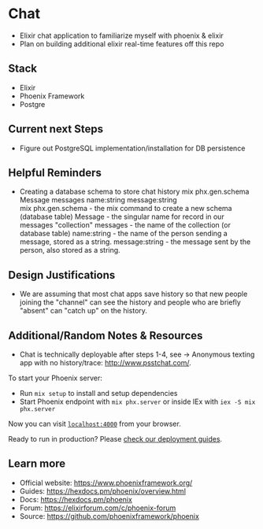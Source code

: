 # Chat
 * Elixir chat application to familiarize myself with phoenix & elixir
 * Plan on building additional elixir real-time features off this repo

## Stack
  * Elixir
  * Phoenix Framework
  * Postgre

## Current next Steps
  * Figure out PostgreSQL implementation/installation for DB persistence

## Helpful Reminders
  * Creating a database schema to store chat history
    mix phx.gen.schema Message messages name:string message:string
    <br/>
    mix phx.gen.schema - the mix command to create a new schema (database table)
    Message - the singular name for record in our messages "collection"
    messages - the name of the collection (or database table)
    name:string - the name of the person sending a message, stored as a string.
    message:string - the message sent by the person, also stored as a string.

## Design Justifications
  * We are assuming that most chat apps save history so that new people joining the "channel" can see the history and people who are briefly "absent" can "catch up" on the history.

## Additional/Random Notes & Resources
  * Chat is technically deployable after steps 1-4,
    see -> Anonymous texting app with no history/trace: http://www.psstchat.com/.


To start your Phoenix server:

  * Run `mix setup` to install and setup dependencies
  * Start Phoenix endpoint with `mix phx.server` or inside IEx with `iex -S mix phx.server`

Now you can visit [`localhost:4000`](http://localhost:4000) from your browser.

Ready to run in production? Please [check our deployment guides](https://hexdocs.pm/phoenix/deployment.html).

## Learn more

  * Official website: https://www.phoenixframework.org/
  * Guides: https://hexdocs.pm/phoenix/overview.html
  * Docs: https://hexdocs.pm/phoenix
  * Forum: https://elixirforum.com/c/phoenix-forum
  * Source: https://github.com/phoenixframework/phoenix
